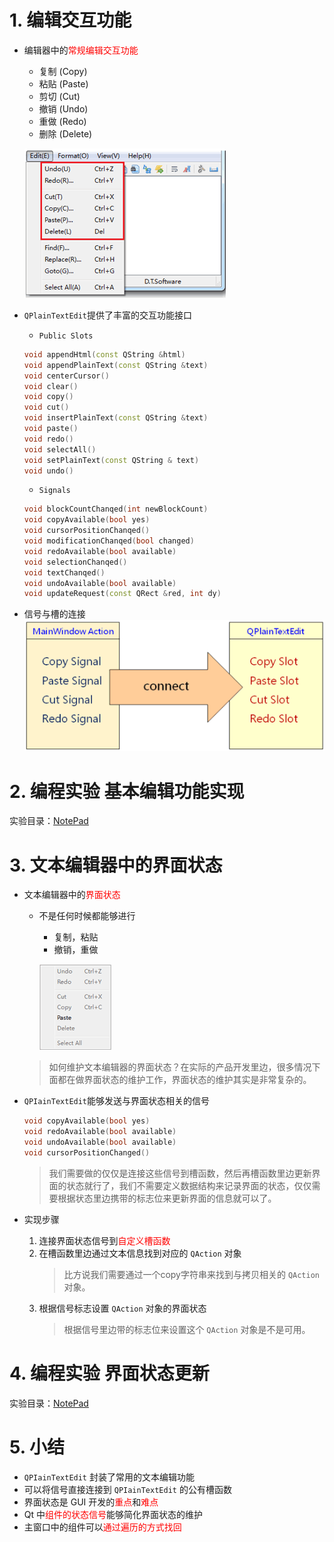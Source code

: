 # 1. 编辑交互功能
- 编辑器中的<font color=red>常规编辑交互功能</font>
    - 复制 (Copy)
    - 粘贴 (Paste)
    - 剪切 (Cut)
    - 撤销 (Undo)
    - 重做 (Redo)
    - 删除 (Delete)

    ![](vx_images/041_1.png)

- `QPlainTextEdit`提供了丰富的交互功能接口
    - `Public Slots`
    ```cpp
    void appendHtml(const QString &html)
    void appendPlainText(const QString &text)
    void centerCursor()
    void clear()
    void copy()
    void cut()
    void insertPlainText(const QString &text)
    void paste()
    void redo()
    void selectAll()
    void setPlainText(const QString & text)
    void undo()
    ```
    - `Signals`
    ```cpp
    void blockCountChanqed(int newBlockCount)
    void copyAvailable(bool yes)
    void cursorPositionChanqed()
    void modificationChanqed(bool changed)
    void redoAvailable(bool available)
    void selectionChanqed()
    void textChanqed()
    void undoAvailable(bool available)
    void updateRequest(const QRect &red, int dy)
    ```
- 信号与槽的连接
	![](vx_images/041_2.png)

# 2. 编程实验 基本编辑功能实现
实验目录：[NotePad](vx_attachments\041_Implementation_of_editing_interactive_functions\NotePad)

# 3. 文本编辑器中的界面状态
- 文本编辑器中的<font color=red>界面状态</font>
    - 不是任何时候都能够进行
        - 复制，粘贴
        - 撤销，重做

        ![](vx_images/041_3.png)

    > 如何维护文本编辑器的界面状态？在实际的产品开发里边，很多情况下面都在做界面状态的维护工作，界面状态的维护其实是非常复杂的。

- `QPIainTextEdit`能够发送与界面状态相关的信号
    ```cpp
    void copyAvailable(bool yes)
    void redoAvailable(bool available)
    void undoAvailable(bool available)
    void cursorPositionChanged()
    ```
    > 我们需要做的仅仅是连接这些信号到槽函数，然后再槽函数里边更新界面的状态就行了，我们不需要定义数据结构来记录界面的状态，仅仅需要根据状态里边携带的标志位来更新界面的信息就可以了。

- 实现步骤
    1. 连接界面状态信号到<font color=red>自定义槽函数</font>
    2. 在槽函数里边通过文本信息找到对应的 `QAction` 对象
        > 比方说我们需要通过一个copy字符串来找到与拷贝相关的 `QAction` 对象。
    3. 根据信号标志设置 `QAction` 对象的界面状态
        >  根据信号里边带的标志位来设置这个 `QAction` 对象是不是可用。

# 4. 编程实验 界面状态更新
实验目录：[NotePad](vx_attachments\041_Implementation_of_editing_interactive_functions\NotePad)

# 5. 小结
- `QPIainTextEdit` 封装了常用的文本编辑功能
- 可以将信号直接连接到 `QPIainTextEdit` 的公有槽函数
- 界面状态是 GUI 开发的<font color=red>重点</font>和<font color=red>难点</font>
- Qt 中<font color=red>组件的状态信号</font>能够简化界面状态的维护
- 主窗口中的组件可以<font color=red>通过遍历的方式找回</font>
